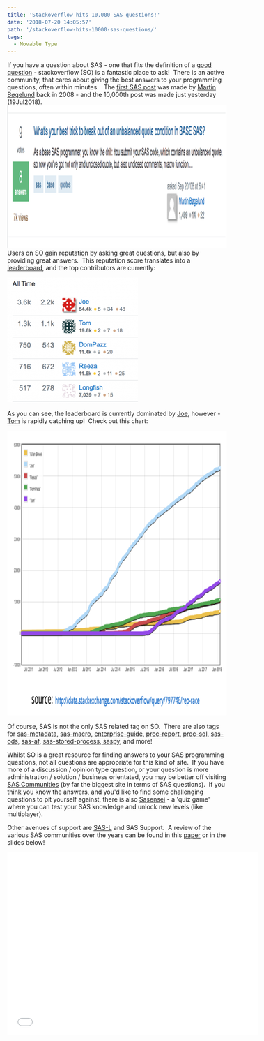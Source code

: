 ```yaml
---
title: 'Stackoverflow hits 10,000 SAS questions!'
date: '2018-07-20 14:05:57'
path: '/stackoverflow-hits-10000-sas-questions/'
tags:
  - Movable Type
---
```


If you have a question about SAS - one that fits the definition of a <a href="https://stackoverflow.com/help/how-to-ask">good question</a> - stackoverflow (SO) is a fantastic place to ask!  There is an active community, that cares about giving the best answers to your programming questions, often within minutes.   The <a href="https://stackoverflow.com/questions/107414/whats-your-best-trick-to-break-out-of-an-unbalanced-quote-condition-in-base-sas">first SAS post</a> was made by <a href="https://stackoverflow.com/users/18968/martin-b%C3%B8gelund">Martin Bøgelund</a> back in 2008 - and the 10,000th post was made just yesterday (19Jul2018).<a href="https://stackoverflow.com/questions/107414/whats-your-best-trick-to-break-out-of-an-unbalanced-quote-condition-in-base-sas"><img class="aligncenter size-full wp-image-384" src="../images/Screen-Shot-2018-07-20-at-14.52.53.png" alt="" width="1364" height="326" /></a>Users on SO gain reputation by asking great questions, but also by providing great answers.  This reputation score translates into a <a href="https://stackoverflow.com/tags/sas/topusers">leaderboard</a>, and the top contributors are currently:

<img class="aligncenter wp-image-386 size-medium" src="../images/Screen-Shot-2018-07-20-at-14.57.12-300x286.png" alt="" width="300" height="286" />

As you can see, the leaderboard is currently dominated by <a href="https://stackoverflow.com/users/1623007/joe">Joe</a>, however - <a href="https://stackoverflow.com/users/4965549/tom">Tom</a> is rapidly catching up!  Check out this chart:

<a href="http://data.stackexchange.com/stackoverflow/query/797746/rep-race"><img class="aligncenter size-full wp-image-387" src="../images/Screen-Shot-2018-07-20-at-15.03.04.png" alt="" width="1078" height="652" /></a>

Of course, SAS is not the only SAS related tag on SO.  There are also tags for <a href="https://stackoverflow.com/questions/tagged/sas-metadata">sas-metadata</a>, <a href="https://stackoverflow.com/questions/tagged/sas-macro">sas-macro</a>, <a href="https://stackoverflow.com/questions/tagged/enterprise-guide">enterprise-guide</a>, <a href="https://stackoverflow.com/questions/tagged/proc-report">proc-report</a>, <a href="https://stackoverflow.com/questions/tagged/proc-sql">proc-sql</a>, <a href="https://stackoverflow.com/questions/tagged/sas-ods">sas-ods,</a> <a href="https://stackoverflow.com/questions/tagged/sas-af">sas-af</a>, <a href="https://stackoverflow.com/questions/tagged/sas-stored-process">sas-stored-process</a>,<a href="https://stackoverflow.com/questions/tagged/saspy"> saspy</a>, and more!

Whilst SO is a great resource for finding answers to your SAS programming questions, not all questions are appropriate for this kind of site.  If you have more of a discussion / opinion type question, or your question is more administration / solution / business orientated, you may be better off visiting <a href="http://communities.sas.com/">SAS Communities</a> (by far the biggest site in terms of SAS questions).  If you think you know the answers, and you'd like to find some challenging questions to pit yourself against, there is also <a href="https://sasensei.com">Sasensei</a> - a 'quiz game' where you can test your SAS knowledge and unlock new levels (like multiplayer).

Other avenues of support are <a href="https://www.rawsas.com/2017/05/sas-l-is-still-alive/">SAS-L</a> and SAS Support.  A review of the various SAS communities over the years can be found in this <a href="https://www.rawsas.com/2018/07/stackoverflow-hits-10000-sas-questions/sgf2018_find_your_sas_sensei-2/" rel="attachment wp-att-388">paper</a> or in the slides below!

<iframe src="//slides.com/allanbowe/find-your-sas-sensei/embed" width="576" height="420" frameborder="0" scrolling="no" allowfullscreen="allowfullscreen"></iframe>